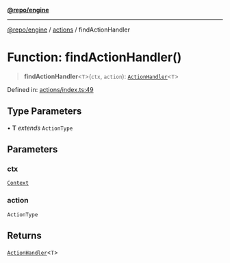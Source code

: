 [**@repo/engine**](../../README.md)

***

[@repo/engine](../../modules.md) / [actions](../README.md) / findActionHandler

# Function: findActionHandler()

> **findActionHandler**\<`T`\>(`ctx`, `action`): [`ActionHandler`](../type-aliases/ActionHandler.md)\<`T`\>

Defined in: [actions/index.ts:49](https://github.com/alexqguo/drinking-board-game-v3/blob/8a71edc417ebda66bb565d91aba07ca306b3e490/packages/engine/src/actions/index.ts#L49)

## Type Parameters

• **T** *extends* `ActionType`

## Parameters

### ctx

[`Context`](../../context/classes/Context.md)

### action

`ActionType`

## Returns

[`ActionHandler`](../type-aliases/ActionHandler.md)\<`T`\>
